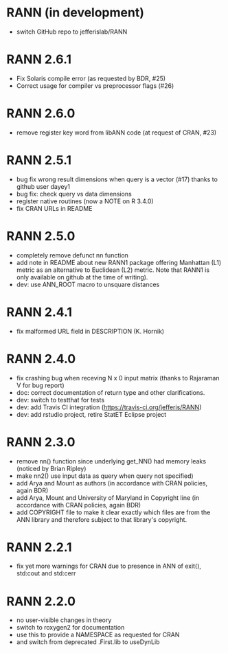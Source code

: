 # RANN (in development)

* switch GitHub repo to jefferislab/RANN

# RANN 2.6.1

* Fix Solaris compile error (as requested by BDR, #25)
* Correct usage for compiler vs preprocessor flags (#26)

# RANN 2.6.0

* remove register key word from libANN code (at request of CRAN, #23)

# RANN 2.5.1

* bug fix wrong result dimensions when query is a vector (#17)
  thanks to github user dayey1
* bug fix: check query vs data dimensions
* register native routines (now a NOTE on R 3.4.0)
* fix CRAN URLs in README

# RANN 2.5.0

* completely remove defunct nn function
* add note in README about new RANN1 package offering Manhattan (L1) metric as
  an alternative to Euclidean (L2) metric. Note that RANN1 is only available on 
  github at the time of writing).
* dev: use ANN_ROOT macro to unsquare distances

# RANN 2.4.1

* fix malformed URL field in DESCRIPTION (K. Hornik)

# RANN 2.4.0

* fix crashing bug when receving N x 0 input matrix
  (thanks to Rajaraman V for bug report)
* doc: correct documentation of return type and other clarifications.
* dev: switch to testthat for tests
* dev: add Travis CI integration (https://travis-ci.org/jefferis/RANN)
* dev: add rstudio project, retire StatET Eclipse project

# RANN 2.3.0

* remove nn() function since underlying get_NN() had memory leaks (noticed by Brian Ripley)
* make nn2() use input data as query when query not specified)
* add Arya and Mount as authors (in accordance with CRAN policies, again BDR)
* add Arya, Mount and University of Maryland in Copyright line
  (in accordance with CRAN policies, again BDR)
* add COPYRIGHT file to make it clear exactly which files are from the ANN
  library and therefore subject to that library's copyright.

# RANN 2.2.1

* fix yet more warnings for CRAN due to presence in ANN of 
  exit(), std:cout and std:cerr

# RANN 2.2.0

* no user-visible changes in theory
* switch to roxygen2 for documentation
* use this to provide a NAMESPACE as requested for CRAN
* and switch from deprecated .First.lib to useDynLib
